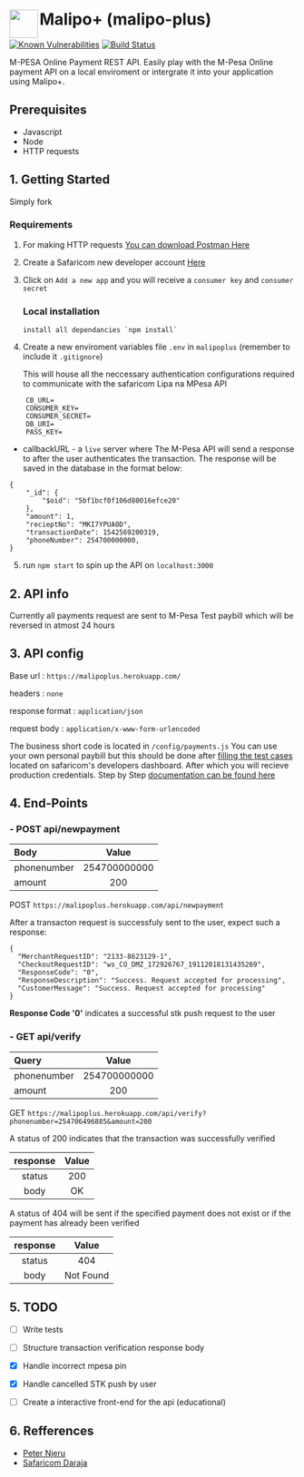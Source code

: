 # Malipo+ (malipo-plus) <img src ="https://github.com/EdwinWalela/malipoplus/blob/master/logo.png" align="left" width="50" height="50"/>
<a href="https://snyk.io/test/github/EdwinWalela/malipoplus?targetFile=package.json"><img src="https://snyk.io/test/github/EdwinWalela/malipoplus/badge.svg?targetFile=package.json" alt="Known Vulnerabilities" data-canonical-src="https://snyk.io/test/github/EdwinWalela/malipoplus?targetFile=package.json" style="max-width:100%;"></a>
[![Build Status](https://travis-ci.org/EdwinWalela/malipoplus.svg?branch=master)](https://travis-ci.org/EdwinWalela/malipoplus)

M-PESA Online Payment REST API. Easily play with the M-Pesa Online payment API on a local enviroment or intergrate it into your application using Malipo+.

## Prerequisites
* Javascript 
* Node 
* HTTP requests


## 1. Getting Started
Simply fork

### Requirements
 
1. For making HTTP requests [You can download Postman Here](https://www.getpostman.com/apps)
2. Create a Safaricom new developer account [Here](https://developer.safaricom.co.ke/login-register) 
3. Click on `Add a new app` and you will receive a `consumer key` and `consumer secret`
   ### Local installation
       install all dependancies `npm install`
4. Create a new enviroment variables file `.env` in `malipoplus` (remember to include it `.gitignore`)

    This will house all the neccessary authentication configurations required to communicate with the safaricom Lipa na MPesa API

```
    CB_URL=
    CONSUMER_KEY=
    CONSUMER_SECRET=
    DB_URI=
    PASS_KEY=
```

* callbackURL - a `live` server where The M-Pesa API will send a response to after the user authenticates the transaction. The response
will be saved in the database in the format below:
```
{
    "_id": {
        "$oid": "5bf1bcf0f106d80016efce20"
    },
    "amount": 1,
    "recieptNo": "MKI7YPUA0D",
    "transactionDate": 1542569200319,
    "phoneNumber": 254700000000,
}
```
5. run `npm start` to spin up the API on `localhost:3000`

## 2. API info
Currently all payments request are sent to M-Pesa Test paybill which will be reversed in atmost 24 hours

## 3. API config
Base url : `https://malipoplus.herokuapp.com/`

headers : `none`

response format : `application/json`

request body : `application/x-www-form-urlencoded`

The business short code is located in `/config/payments.js`
    You can use your own personal paybill but this should be done after [filling the test cases](https://developer.safaricom.co.ke/production_profile/form_production_profile) located on safaricom's developers dashboard. After which you will recieve production credentials. Step by Step [documentation can be found here](https://developer.safaricom.co.ke/docs#test-cases)

## 4. End-Points

### - POST api/newpayment
| Body           | Value        |
| :------------- |:------------:|
| phonenumber    | 254700000000 |
| amount         | 200          |

  POST `https://malipoplus.herokuapp.com/api/newpayment`

  After a transacton request is successfuly sent to the user, expect such a response:
  ```
  {
    "MerchantRequestID": "2133-8623129-1",
    "CheckoutRequestID": "ws_CO_DMZ_172926767_19112018131435269",
    "ResponseCode": "0",
    "ResponseDescription": "Success. Request accepted for processing",
    "CustomerMessage": "Success. Request accepted for processing"
  }
  ```
  **Response Code '0'** indicates a successful stk push request to the user

### - GET api/verify
| Query          | Value        |
| :------------- |:------------:|
| phonenumber    | 254700000000 |
| amount         | 200          |


   GET `https://malipoplus.herokuapp.com/api/verify?phonenumber=254706496885&amount=200`
     
   A status of 200 indicates that the transaction was successfully verified 
    
   | response| Value |
   | :-----: |:-----:|
   | status  |  200  |
   | body    |  OK   |
   
   
   A status of 404 will be sent if the specified payment does not exist or if the payment has already been verified
   
   | response| Value |
   | :-----: |:-----:|
   | status  | 404 |
   | body    | Not Found  |
   
  
 ## 5. TODO
 - [ ] Write tests
 
 - [ ] Structure transaction verification response body
 
 - [x] Handle incorrect mpesa pin
 
 - [x] Handle cancelled STK push by user
 
 - [ ] Create a interactive front-end for the api (educational)
  
 ## 6. Refferences
  * [Peter Njeru](https://peternjeru.co.ke/safdaraja/ui/)
  * [Safaricom Daraja](https://developer.safaricom.co.ke/)
